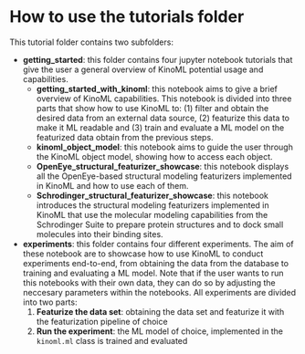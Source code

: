 How to use the tutorials folder
==============================
This tutorial folder contains two subfolders:
* **getting_started**: this folder contains four jupyter notebook tutorials that give the user a general overview of KinoML potential usage and capabilities.
    * **getting_started_with_kinoml**: this notebook aims to give a brief overview of KinoML capabilities. This notebook is divided into three parts that show how to use KinoML to: (1) filter and obtain the desired data from an external data source, (2) featurize this data to make it ML readable and (3) train and evaluate a ML model on the featurized data obtain from the previous steps. 
    * **kinoml_object_model**: this notebook aims to guide the user through the KinoML object model, showing how to access each object.
    * **OpenEye_structural_featurizer_showcase**: this notebook displays all the OpenEye-based structural modeling featurizers implemented in KinoML and how to use each of them.
    * **Schrodinger_structural_featurizer_showcase**: this notebook introduces the structural modeling featurizers implemented in KinoML that use the molecular modeling capabilities from the Schrodinger Suite to prepare protein structures and to dock small molecules into their binding sites.
* **experiments**:  this folder contains four different experiments. The aim of these notebook are to showcase how to use KinoML to conduct experiments end-to-end, from obtaining the data from the database to training and evaluating a ML model. Note that if the user wants to run this notebooks with their own data, they can do so by adjusting the neccesary parameters within the notebooks. All experiments are divided into two parts:
    1. **Featurize the data set**: obtaining the data set and featurize it with the featurization pipeline of choice
    2. **Run the experiment**: the ML model of choice, implemented in the `kinoml.ml` class is trained and evaluated

